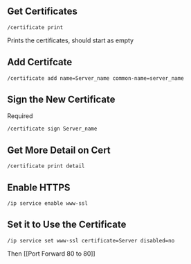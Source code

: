## Get Certificates
```
/certificate print
```
Prints the certificates, should start as empty

## Add Certifcate
```
/certificate add name=Server_name common-name=server_name
```
## Sign the New Certificate
Required
```
/certificate sign Server_name
```

## Get More Detail on Cert
```
/certificate print detail
```

## Enable HTTPS
```
/ip service enable www-ssl
```

## Set it to Use the Certificate
```
/ip service set www-ssl certificate=Server disabled=no
```

Then [[Port Forward 80 to 80]]